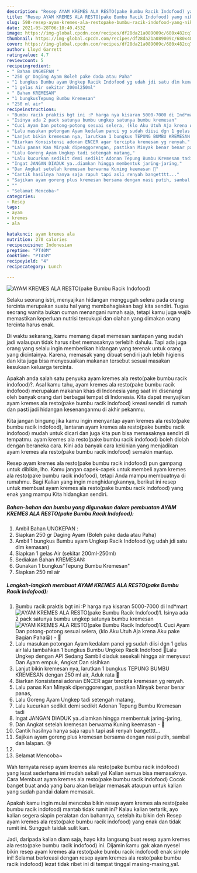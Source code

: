 ```yaml
---
description: "Resep AYAM KREMES ALA RESTO(pake Bumbu Racik Indofood) yang nikmat dan Mudah Dibuat"
title: "Resep AYAM KREMES ALA RESTO(pake Bumbu Racik Indofood) yang nikmat dan Mudah Dibuat"
slug: 598-resep-ayam-kremes-ala-restopake-bumbu-racik-indofood-yang-nikmat-dan-mudah-dibuat
date: 2021-05-28T06:10:40.453Z
image: https://img-global.cpcdn.com/recipes/df28da21a089009c/680x482cq70/ayam-kremes-ala-restopake-bumbu-racik-indofood-foto-resep-utama.jpg
thumbnail: https://img-global.cpcdn.com/recipes/df28da21a089009c/680x482cq70/ayam-kremes-ala-restopake-bumbu-racik-indofood-foto-resep-utama.jpg
cover: https://img-global.cpcdn.com/recipes/df28da21a089009c/680x482cq70/ayam-kremes-ala-restopake-bumbu-racik-indofood-foto-resep-utama.jpg
author: Lloyd Garrett
ratingvalue: 4.7
reviewcount: 5
recipeingredient:
- " Bahan UNGKEPAN "
- "250 gr Daging Ayam Boleh pake dada atau Paha"
- "1 bungkus Bumbu ayam Ungkep Racik Indofood yg udah jdi satu dlm kemasan"
- "1 gelas Air sekitar 200ml250ml"
- " Bahan KREMESAN"
- "1 bungkusTepung Bumbu Kremesan"
- "250 ml air"
recipeinstructions:
- "Bumbu racik praktis bgt ini :P harga nya kisaran 5000-7000 di Ind*mart"
- "Isinya ada 2 pack satunya bumbu ungkep satunya bumbu kremesan"
- "Cuci Ayam Dan potong-potong sesuai selera, (klo Aku Utuh Aja krena Aku pake Bagian Paha😀) 🍗"
- "Lalu masukan potongan Ayam kedalam panci yg sudah diisi dgn 1 gelas air lalu tambahkan 1 bungkus Bumbu Ungkep Racik Indofood 🍗Lalu Ungkep dengan API Sedang Sambil diaduk sesekali hingga air menyusut Dan Ayam empuk, Angkat Dan sisihkan"
- "Lanjut bikin kremesan nya, larutkan 1 bungkus TEPUNG BUMBU KREMESAN dengan 250 ml air, Aduk rata 🍗"
- "Biarkan Konsistensi adonan ENCER agar tercipta kremesan yg renyah."
- "Lalu panas Kan Minyak dipenggorengan, pastikan Minyak benar benar panas,"
- "Lalu Goreng Ayam Ungkep tadi setengah matang,"
- "Lalu kucurkan sedikit demi sedikit Adonan Tepung Bumbu Kremesan tadi"
- "Ingat JANGAN DIADUK ya..diamkan hingga membentuk jaring-jaring,"
- "Dan Angkat setelah kremesan berwarna Kuning keemasan 🍗"
- "Cantik hasilnya hanya saja rapuh tapi asli renyah bangetttt..."
- "Sajikan ayam goreng plus kremesan bersama dengan nasi putih, sambal dan lalapan. 😘"
- ""
- "Selamat Mencoba~"
categories:
- Resep
tags:
- ayam
- kremes
- ala

katakunci: ayam kremes ala 
nutrition: 270 calories
recipecuisine: Indonesian
preptime: "PT40M"
cooktime: "PT45M"
recipeyield: "4"
recipecategory: Lunch

---
```



![AYAM KREMES ALA RESTO(pake Bumbu Racik Indofood)](https://img-global.cpcdn.com/recipes/df28da21a089009c/680x482cq70/ayam-kremes-ala-restopake-bumbu-racik-indofood-foto-resep-utama.jpg)

Selaku seorang istri, menyajikan hidangan menggugah selera pada orang tercinta merupakan suatu hal yang membahagiakan bagi kita sendiri. Tugas seorang  wanita bukan cuman menangani rumah saja, tetapi kamu juga wajib memastikan keperluan nutrisi tercukupi dan olahan yang dimakan orang tercinta harus enak.

Di waktu  sekarang, kamu memang dapat memesan santapan yang sudah jadi walaupun tidak harus ribet memasaknya terlebih dahulu. Tapi ada juga orang yang selalu ingin memberikan hidangan yang terenak untuk orang yang dicintainya. Karena, memasak yang dibuat sendiri jauh lebih higienis dan kita juga bisa menyesuaikan makanan tersebut sesuai masakan kesukaan keluarga tercinta. 



Apakah anda salah satu penyuka ayam kremes ala resto(pake bumbu racik indofood)?. Asal kamu tahu, ayam kremes ala resto(pake bumbu racik indofood) merupakan makanan khas di Indonesia yang saat ini disenangi oleh banyak orang dari berbagai tempat di Indonesia. Kita dapat menyajikan ayam kremes ala resto(pake bumbu racik indofood) kreasi sendiri di rumah dan pasti jadi hidangan kesenanganmu di akhir pekanmu.

Kita jangan bingung jika kamu ingin menyantap ayam kremes ala resto(pake bumbu racik indofood), lantaran ayam kremes ala resto(pake bumbu racik indofood) mudah untuk dicari dan juga kita pun bisa memasaknya sendiri di tempatmu. ayam kremes ala resto(pake bumbu racik indofood) boleh diolah dengan beraneka cara. Kini ada banyak cara kekinian yang menjadikan ayam kremes ala resto(pake bumbu racik indofood) semakin mantap.

Resep ayam kremes ala resto(pake bumbu racik indofood) pun gampang untuk dibikin, lho. Kamu jangan capek-capek untuk membeli ayam kremes ala resto(pake bumbu racik indofood), tetapi Anda mampu membuatnya di rumahmu. Bagi Kalian yang ingin menghidangkannya, berikut ini resep untuk membuat ayam kremes ala resto(pake bumbu racik indofood) yang enak yang mampu Kita hidangkan sendiri.

<!--inarticleads1-->

##### Bahan-bahan dan bumbu yang digunakan dalam pembuatan AYAM KREMES ALA RESTO(pake Bumbu Racik Indofood):

1. Ambil  Bahan UNGKEPAN :
1. Siapkan 250 gr Daging Ayam (Boleh pake dada atau Paha)
1. Ambil 1 bungkus Bumbu ayam Ungkep Racik Indofood (yg udah jdi satu dlm kemasan)
1. Siapkan 1 gelas Air (sekitar 200ml-250ml)
1. Sediakan  Bahan KREMESAN:
1. Gunakan 1 bungkus&#34;Tepung Bumbu Kremesan&#34;
1. Siapkan 250 ml air




<!--inarticleads2-->

##### Langkah-langkah membuat AYAM KREMES ALA RESTO(pake Bumbu Racik Indofood):

1. Bumbu racik praktis bgt ini :P harga nya kisaran 5000-7000 di Ind*mart
<img src="https://img-global.cpcdn.com/steps/267e76c52cfa7310/160x128cq70/ayam-kremes-ala-restopake-bumbu-racik-indofood-langkah-memasak-1-foto.jpg" alt="AYAM KREMES ALA RESTO(pake Bumbu Racik Indofood)">1. Isinya ada 2 pack satunya bumbu ungkep satunya bumbu kremesan
<img src="https://img-global.cpcdn.com/steps/9b179b92644a55e5/160x128cq70/ayam-kremes-ala-restopake-bumbu-racik-indofood-langkah-memasak-2-foto.jpg" alt="AYAM KREMES ALA RESTO(pake Bumbu Racik Indofood)">1. Cuci Ayam Dan potong-potong sesuai selera, (klo Aku Utuh Aja krena Aku pake Bagian Paha😀) - 🍗
1. Lalu masukan potongan Ayam kedalam panci yg sudah diisi dgn 1 gelas air lalu tambahkan 1 bungkus Bumbu Ungkep Racik Indofood 🍗Lalu Ungkep dengan API Sedang Sambil diaduk sesekali hingga air menyusut Dan Ayam empuk, Angkat Dan sisihkan
1. Lanjut bikin kremesan nya, larutkan 1 bungkus TEPUNG BUMBU KREMESAN dengan 250 ml air, Aduk rata 🍗
1. Biarkan Konsistensi adonan ENCER agar tercipta kremesan yg renyah.
1. Lalu panas Kan Minyak dipenggorengan, pastikan Minyak benar benar panas,
1. Lalu Goreng Ayam Ungkep tadi setengah matang,
1. Lalu kucurkan sedikit demi sedikit Adonan Tepung Bumbu Kremesan tadi
1. Ingat JANGAN DIADUK ya..diamkan hingga membentuk jaring-jaring,
1. Dan Angkat setelah kremesan berwarna Kuning keemasan - 🍗
1. Cantik hasilnya hanya saja rapuh tapi asli renyah bangetttt...
1. Sajikan ayam goreng plus kremesan bersama dengan nasi putih, sambal dan lalapan. 😘
1. 
1. Selamat Mencoba~




Wah ternyata resep ayam kremes ala resto(pake bumbu racik indofood) yang lezat sederhana ini mudah sekali ya! Kalian semua bisa memasaknya. Cara Membuat ayam kremes ala resto(pake bumbu racik indofood) Cocok banget buat anda yang baru akan belajar memasak ataupun untuk kalian yang sudah pandai dalam memasak.

Apakah kamu ingin mulai mencoba bikin resep ayam kremes ala resto(pake bumbu racik indofood) mantab tidak rumit ini? Kalau kalian tertarik, ayo kalian segera siapin peralatan dan bahannya, setelah itu bikin deh Resep ayam kremes ala resto(pake bumbu racik indofood) yang enak dan tidak rumit ini. Sungguh taidak sulit kan. 

Jadi, daripada kalian diam saja, hayo kita langsung buat resep ayam kremes ala resto(pake bumbu racik indofood) ini. Dijamin kamu gak akan nyesel bikin resep ayam kremes ala resto(pake bumbu racik indofood) enak simple ini! Selamat berkreasi dengan resep ayam kremes ala resto(pake bumbu racik indofood) lezat tidak ribet ini di tempat tinggal masing-masing,ya!.

